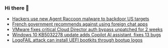 ### Hi there 👋

<!--START_SECTION:feed-->
* [Hackers use new Agent Raccoon malware to backdoor US targets](https://www.bleepingcomputer.com/news/security/hackers-use-new-agent-raccoon-malware-to-backdoor-us-targets/)
* [French government recommends against using foreign chat apps](https://www.bleepingcomputer.com/news/security/french-government-recommends-against-using-foreign-chat-apps/)
* [VMware fixes critical Cloud Director auth bypass unpatched for 2 weeks](https://www.bleepingcomputer.com/news/security/vmware-fixes-critical-cloud-director-auth-bypass-unpatched-for-2-weeks/)
* [Windows 10 KB5032278 update adds Copilot AI assistant, fixes 13 bugs](https://www.bleepingcomputer.com/news/microsoft/windows-10-kb5032278-update-adds-copilot-ai-assistant-fixes-13-bugs/)
* [LogoFAIL attack can install UEFI bootkits through bootup logos](https://www.bleepingcomputer.com/news/security/logofail-attack-can-install-uefi-bootkits-through-bootup-logos/)
<!--END_SECTION:feed-->

<!--
**frankenk/frankenk** is a ✨ _special_ ✨ repository because its `README.md` (this file) appears on your GitHub profile.

Here are some ideas to get you started:

- 🔭 I’m currently working on ...
- 🌱 I’m currently learning ...
- 👯 I’m looking to collaborate on ...
- 🤔 I’m looking for help with ...
- 💬 Ask me about ...
- 📫 How to reach me: ...
- 😄 Pronouns: ...
- ⚡ Fun fact: ...
-->



